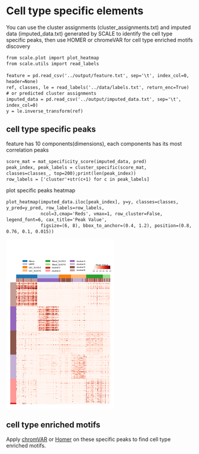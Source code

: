 # Cell type specific elements

You can use the cluster assignments (cluster_assignments.txt) and imputed data (imputed_data.txt) generated by SCALE to identify the cell type specific peaks, then use HOMER or chromeVAR for cell type enriched motifs discovery

    from scale.plot import plot_heatmap
    from scale.utils import read_labels
    
    feature = pd.read_csv('../output/feature.txt', sep='\t', index_col=0, header=None)
    ref, classes, le = read_labels('../data/labels.txt', return_enc=True) # or predicted cluster assignments
    imputed_data = pd.read_csv('../output/imputed_data.txt', sep='\t', index_col=0)
    y = le.inverse_transform(ref)
    
    
## cell type specific peaks
feature has 10 components(dimensions), each components has its most correlation peaks

    score_mat = mat_specificity_score(imputed_data, pred)
    peak_index, peak_labels = cluster_specific(score_mat, classes=classes_, top=200);print(len(peak_index))
    row_labels = ['cluster'+str(c+1) for c in peak_labels]

        
plot specific peaks heatmap

    plot_heatmap(imputed_data.iloc[peak_index], y=y, classes=classes, y_pred=y_pred, row_labels=row_labels, 
                 ncol=3,cmap='Reds', vmax=1, row_cluster=False, legend_font=6, cax_title='Peak Value',
                 figsize=(6, 8), bbox_to_anchor=(0.4, 1.2), position=(0.8, 0.76, 0.1, 0.015))
                 
![Cluster specific peaks](png/cluster_specific_peaks.png)
    
## cell type enriched motifs
Apply [chromVAR](https://github.com/GreenleafLab/chromVAR) or [Homer](http://homer.ucsd.edu/homer/motif/) on these specific peaks to find cell type enriched motifs.
